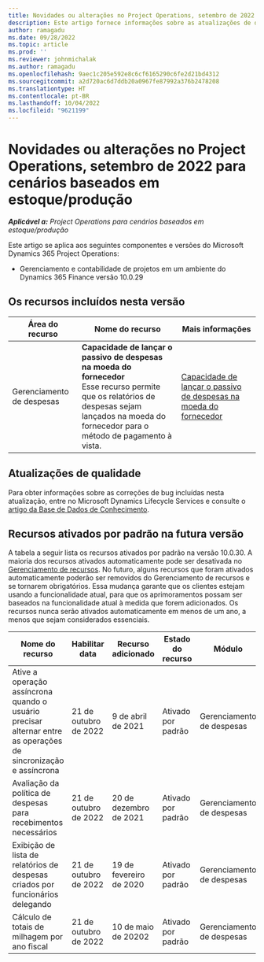 ```yaml
---
title: Novidades ou alterações no Project Operations, setembro de 2022 para cenários baseados em estoque/produção
description: Este artigo fornece informações sobre as atualizações de qualidade disponíveis na versão de setembro de 2022 do Microsoft Dynamics 365 Project Operations para cenários baseados em estoque/produção.
author: ramagadu
ms.date: 09/28/2022
ms.topic: article
ms.prod: ''
ms.reviewer: johnmichalak
ms.author: ramagadu
ms.openlocfilehash: 9aec1c205e592e8c6cf6165290c6fe2d21bd4312
ms.sourcegitcommit: a2d720ac6d7ddb20a0967fe87992a376b2478208
ms.translationtype: HT
ms.contentlocale: pt-BR
ms.lasthandoff: 10/04/2022
ms.locfileid: "9621199"
---
```

# <a name="whats-new-or-changed-in-project-operations-september-2022-for-stockedproduction-based-scenarios"></a>Novidades ou alterações no Project Operations, setembro de 2022 para cenários baseados em estoque/produção

_**Aplicável a:** Project Operations para cenários baseados em estoque/produção_

Este artigo se aplica aos seguintes componentes e versões do Microsoft Dynamics 365 Project Operations:

- Gerenciamento e contabilidade de projetos em um ambiente do Dynamics 365 Finance versão 10.0.29

## <a name="features-included-in-this-release"></a>Os recursos incluídos nesta versão

| Área do recurso | Nome do recurso | Mais informações |
| --- | --- | --- |
| Gerenciamento de despesas | **Capacidade de lançar o passivo de despesas na moeda do fornecedor**<br>Esse recurso permite que os relatórios de despesas sejam lançados na moeda do fornecedor para o método de pagamento à vista. | [Capacidade de lançar o passivo de despesas na moeda do fornecedor](/dynamics365/project-operations/expense/posting-expense-reports#enable-the-ability-to-post-expense-liability-in-vendor-currency-for-cash-payment-method-feature) |

## <a name="quality-updates"></a>Atualizações de qualidade

Para obter informações sobre as correções de bug incluídas nesta atualização, entre no Microsoft Dynamics Lifecycle Services e consulte o [artigo da Base de Dados de Conhecimento](https://fix.lcs.dynamics.com/Issue/Details?bugId=726559).

## <a name="features-turned-on-by-default-in-upcoming-release"></a>Recursos ativados por padrão na futura versão

A tabela a seguir lista os recursos ativados por padrão na versão 10.0.30. A maioria dos recursos ativados automaticamente pode ser desativada no [Gerenciamento de recursos](/dynamics365/fin-ops-core/fin-ops/get-started/feature-management/feature-management-overview). No futuro, alguns recursos que foram ativados automaticamente poderão ser removidos do Gerenciamento de recursos e se tornarem obrigatórios. Essa mudança garante que os clientes estejam usando a funcionalidade atual, para que os aprimoramentos possam ser baseados na funcionalidade atual à medida que forem adicionados. Os recursos nunca serão ativados automaticamente em menos de um ano, a menos que sejam considerados essenciais.

| Nome do recurso | Habilitar data | Recurso adicionado | Estado do recurso | Módulo |
| --- | --- | --- |--- |--- |
| Ative a operação assíncrona quando o usuário precisar alternar entre as operações de sincronização e assíncrona | 21 de outubro de 2022 | 9 de abril de 2021 | Ativado por padrão | Gerenciamento de despesas |
| Avaliação da política de despesas para recebimentos necessários | 21 de outubro de 2022 | 20 de dezembro de 2021 | Ativado por padrão | Gerenciamento de despesas |
| Exibição de lista de relatórios de despesas criados por funcionários delegando | 21 de outubro de 2022 | 19 de fevereiro de 2020 | Ativado por padrão | Gerenciamento de despesas |
| Cálculo de totais de milhagem por ano fiscal | 21 de outubro de 2022 | 10 de maio de 20202 | Ativado por padrão | Gerenciamento de despesas |
